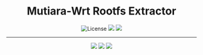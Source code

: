 <div align="center">
  <h1>Mutiara-Wrt Rootfs Extractor</h1>
</div>

<div align="center">
  <img alt="License" src="https://img.shields.io/github/license/Maizil41/Rootfs?style=for-the-badge&logo=github">
  <a target="_blank" href="https://github.com/Maizil41/Rootfs/releases"><img src="https://img.shields.io/github/release/Maizil41/Rootfs?style=for-the-badge&logo=github"></a>
  <a target="_blank" href="https://github.com/Maizil41/Rootfs/releases"><img src="https://img.shields.io/github/downloads/Maizil41/Rootfs/total?style=for-the-badge&logo=github"></a>
</div>
<hr/>
<p align="center">
<a href="https://t.me/mutiarawrt"><img src="https://img.shields.io/badge/Telegram--Channel-2CA5E0?style=for-the-badge&logo=telegram&logoColor=white"></a>
<a href="https://www.youtube.com/@mutiara-wrt"><img src="https://img.shields.io/badge/Youtube--Channel-e02c2c?style=for-the-badge&logo=youtube&logoColor=white"></a>
<a href="https://t.me/mutiara_wrt"><img src="https://img.shields.io/badge/Telegram--Groups-2CA5E0?style=for-the-badge&logo=telegram&logoColor=white"></a>
</p>
